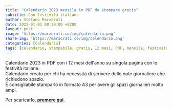 ```yaml
---
title: "Calendario 2023 mensile in PDF da stampare gratis"
subtitle: Con festività italiane
author: Stefano Marzorati
date: 2023-01-01 00:30:00 +0200
layout: post
image: 'https://marzorati.co/img/calendario.png'
share-img: 'https://marzorati.co/img/calendario.png'
categories: [Calendario]
tags: [calendario, stampabile, gratis, 12 mesi, PDF, mensile, festività, spazioso, scrivere, note, stampare]
---
```

Calendario 2023 in PDF con i 12 mesi dell'anno su singola pagina con le festività italiane.   
Calendario creato per chi ha necessità di scrivere delle note giornaliere che richiedono spazio.   
È consigliabile stamparlo in formato A3 per avere gli spazi giornalieri molto ampi.   

Per scaricarlo, <b><a href="https://marzorati.co/download/Calendario_2023.pdf" target="_blank">premere qui</a></b>.